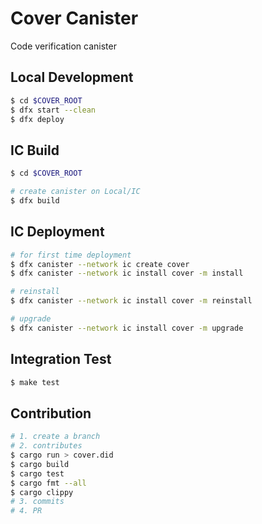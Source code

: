 # Cover Canister

Code verification canister

## Local Development

```bash
$ cd $COVER_ROOT
$ dfx start --clean
$ dfx deploy
```

## IC Build

```bash
$ cd $COVER_ROOT

# create canister on Local/IC
$ dfx build
```

## IC Deployment

```bash
# for first time deployment
$ dfx canister --network ic create cover
$ dfx canister --network ic install cover -m install

# reinstall
$ dfx canister --network ic install cover -m reinstall

# upgrade
$ dfx canister --network ic install cover -m upgrade
```

## Integration Test
```bash
$ make test
```

## Contribution

```bash
# 1. create a branch
# 2. contributes
$ cargo run > cover.did
$ cargo build
$ cargo test
$ cargo fmt --all
$ cargo clippy
# 3. commits
# 4. PR
```
